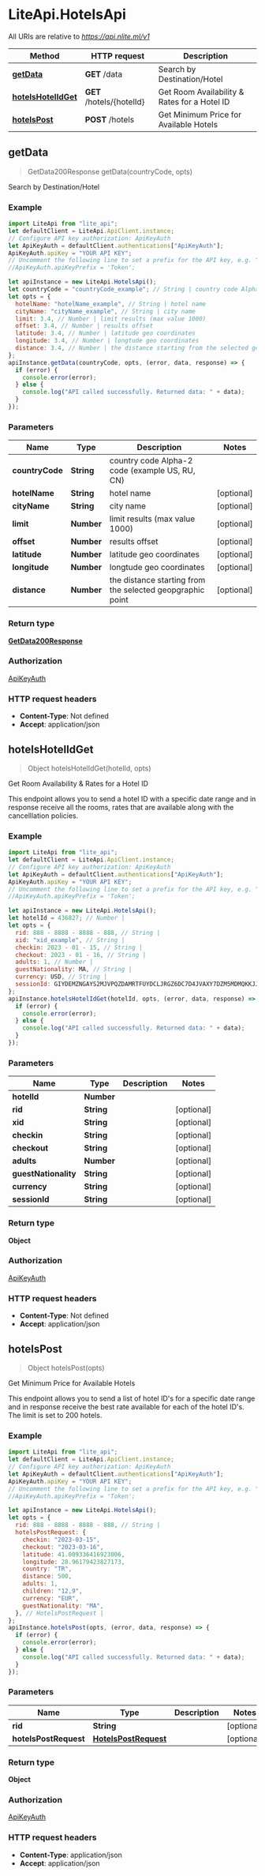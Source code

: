 # LiteApi.HotelsApi

All URIs are relative to _https://api.nlite.ml/v1_

| Method                                                | HTTP request              | Description                                      |
| ----------------------------------------------------- | ------------------------- | ------------------------------------------------ |
| [**getData**](HotelsApi.md#getData)                   | **GET** /data             | Search by Destination/Hotel                      |
| [**hotelsHotelIdGet**](HotelsApi.md#hotelsHotelIdGet) | **GET** /hotels/{hotelId} | Get Room Availability &amp; Rates for a Hotel ID |
| [**hotelsPost**](HotelsApi.md#hotelsPost)             | **POST** /hotels          | Get Minimum Price for Available Hotels           |

## getData

> GetData200Response getData(countryCode, opts)

Search by Destination/Hotel

### Example

```javascript
import LiteApi from "lite_api";
let defaultClient = LiteApi.ApiClient.instance;
// Configure API key authorization: ApiKeyAuth
let ApiKeyAuth = defaultClient.authentications["ApiKeyAuth"];
ApiKeyAuth.apiKey = "YOUR API KEY";
// Uncomment the following line to set a prefix for the API key, e.g. "Token" (defaults to null)
//ApiKeyAuth.apiKeyPrefix = 'Token';

let apiInstance = new LiteApi.HotelsApi();
let countryCode = "countryCode_example"; // String | country code Alpha-2 code (example US, RU, CN)
let opts = {
  hotelName: "hotelName_example", // String | hotel name
  cityName: "cityName_example", // String | city name
  limit: 3.4, // Number | limit results (max value 1000)
  offset: 3.4, // Number | results offset
  latitude: 3.4, // Number | latitude geo coordinates
  longitude: 3.4, // Number | longtude geo coordinates
  distance: 3.4, // Number | the distance starting from the selected geopgraphic point
};
apiInstance.getData(countryCode, opts, (error, data, response) => {
  if (error) {
    console.error(error);
  } else {
    console.log("API called successfully. Returned data: " + data);
  }
});
```

### Parameters

| Name            | Type       | Description                                               | Notes      |
| --------------- | ---------- | --------------------------------------------------------- | ---------- |
| **countryCode** | **String** | country code Alpha-2 code (example US, RU, CN)            |
| **hotelName**   | **String** | hotel name                                                | [optional] |
| **cityName**    | **String** | city name                                                 | [optional] |
| **limit**       | **Number** | limit results (max value 1000)                            | [optional] |
| **offset**      | **Number** | results offset                                            | [optional] |
| **latitude**    | **Number** | latitude geo coordinates                                  | [optional] |
| **longitude**   | **Number** | longtude geo coordinates                                  | [optional] |
| **distance**    | **Number** | the distance starting from the selected geopgraphic point | [optional] |

### Return type

[**GetData200Response**](GetData200Response.md)

### Authorization

[ApiKeyAuth](../README.md#ApiKeyAuth)

### HTTP request headers

- **Content-Type**: Not defined
- **Accept**: application/json

## hotelsHotelIdGet

> Object hotelsHotelIdGet(hotelId, opts)

Get Room Availability &amp; Rates for a Hotel ID

This endpoint allows you to send a hotel ID with a specific date range and in response receive all the rooms, rates that are available along with the cancelllation policies.

### Example

```javascript
import LiteApi from "lite_api";
let defaultClient = LiteApi.ApiClient.instance;
// Configure API key authorization: ApiKeyAuth
let ApiKeyAuth = defaultClient.authentications["ApiKeyAuth"];
ApiKeyAuth.apiKey = "YOUR API KEY";
// Uncomment the following line to set a prefix for the API key, e.g. "Token" (defaults to null)
//ApiKeyAuth.apiKeyPrefix = 'Token';

let apiInstance = new LiteApi.HotelsApi();
let hotelId = 436827; // Number |
let opts = {
  rid: 888 - 8888 - 8888 - 888, // String |
  xid: "xid_example", // String |
  checkin: 2023 - 01 - 15, // String |
  checkout: 2023 - 01 - 16, // String |
  adults: 1, // Number |
  guestNationality: MA, // String |
  currency: USD, // String |
  sessionId: GIYDEMZNGAYS2MJVPQZDAMRTFUYDCLJRGZ6DC7D4JVAXY7DZM5MDMQKKJJAXKZY, // String |
};
apiInstance.hotelsHotelIdGet(hotelId, opts, (error, data, response) => {
  if (error) {
    console.error(error);
  } else {
    console.log("API called successfully. Returned data: " + data);
  }
});
```

### Parameters

| Name                 | Type       | Description | Notes      |
| -------------------- | ---------- | ----------- | ---------- |
| **hotelId**          | **Number** |             |
| **rid**              | **String** |             | [optional] |
| **xid**              | **String** |             | [optional] |
| **checkin**          | **String** |             | [optional] |
| **checkout**         | **String** |             | [optional] |
| **adults**           | **Number** |             | [optional] |
| **guestNationality** | **String** |             | [optional] |
| **currency**         | **String** |             | [optional] |
| **sessionId**        | **String** |             | [optional] |

### Return type

**Object**

### Authorization

[ApiKeyAuth](../README.md#ApiKeyAuth)

### HTTP request headers

- **Content-Type**: Not defined
- **Accept**: application/json

## hotelsPost

> Object hotelsPost(opts)

Get Minimum Price for Available Hotels

This endpoint allows you to send a list of hotel ID&#39;s for a specific date range and in response receive the best rate available for each of the hotel ID&#39;s. The limit is set to 200 hotels.

### Example

```javascript
import LiteApi from "lite_api";
let defaultClient = LiteApi.ApiClient.instance;
// Configure API key authorization: ApiKeyAuth
let ApiKeyAuth = defaultClient.authentications["ApiKeyAuth"];
ApiKeyAuth.apiKey = "YOUR API KEY";
// Uncomment the following line to set a prefix for the API key, e.g. "Token" (defaults to null)
//ApiKeyAuth.apiKeyPrefix = 'Token';

let apiInstance = new LiteApi.HotelsApi();
let opts = {
  rid: 888 - 8888 - 8888 - 888, // String |
  hotelsPostRequest: {
    checkin: "2023-03-15",
    checkout: "2023-03-16",
    latitude: 41.009336416923006,
    longitude: 28.96179423827173,
    country: "TR",
    distance: 500,
    adults: 1,
    children: "12,9",
    currency: "EUR",
    guestNationality: "MA",
  }, // HotelsPostRequest |
};
apiInstance.hotelsPost(opts, (error, data, response) => {
  if (error) {
    console.error(error);
  } else {
    console.log("API called successfully. Returned data: " + data);
  }
});
```

### Parameters

| Name                  | Type                                          | Description | Notes      |
| --------------------- | --------------------------------------------- | ----------- | ---------- |
| **rid**               | **String**                                    |             | [optional] |
| **hotelsPostRequest** | [**HotelsPostRequest**](HotelsPostRequest.md) |             | [optional] |

### Return type

**Object**

### Authorization

[ApiKeyAuth](../README.md#ApiKeyAuth)

### HTTP request headers

- **Content-Type**: application/json
- **Accept**: application/json
